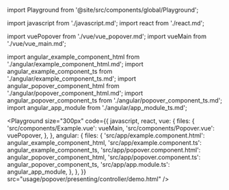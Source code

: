 import Playground from '@site/src/components/global/Playground';

import javascript from './javascript.md';
import react from './react.md';

import vuePopover from './vue/vue_popover.md';
import vueMain from './vue/vue_main.md';

import angular_example_component_html from './angular/example_component_html.md';
import angular_example_component_ts from './angular/example_component_ts.md';
import angular_popover_component_html from './angular/popover_component_html.md';
import angular_popover_component_ts from './angular/popover_component_ts.md';
import angular_app_module from './angular/app_module_ts.md';

<Playground
  size="300px"
  code={{
    javascript,
    react,
    vue: {
      files: {
        'src/components/Example.vue': vueMain,
        'src/components/Popover.vue': vuePopover,
      },
    },
    angular: {
      files: {
        'src/app/example.component.html': angular_example_component_html,
        'src/app/example.component.ts': angular_example_component_ts,
        'src/app/popover.component.html': angular_popover_component_html,
        'src/app/popover.component.ts': angular_popover_component_ts,
        'src/app/app.module.ts': angular_app_module,
      },
    },
  }}
  src="usage/popover/presenting/controller/demo.html"
/>
